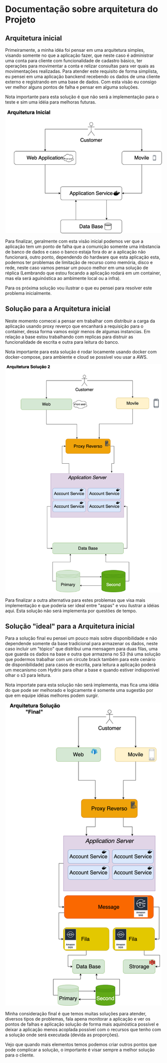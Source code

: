 # Documentação sobre arquitetura do Projeto

## Arquitetura inicial

Primeiramente, a minha idéa foi pensar em uma arquitetura simples, visando somente no que a aplicação fazer, que neste caso é administrar uma conta para cliente com funcionalidade de cadastro básico, ter operações para movimentar a conta e relizar consultas para ver quais as movimentações realizadas. Para atender este requisito de forma simplista, eu pensei em uma aplicação banckend recebendo os dados de uma cliente externo e registrando em uma base de dados. Com esta visão eu consigo ver melhor alguns pontos de falha e pensar em alguma soluções.

Nota importante para esta solução é que não será a implementação para o teste e sim uma idéia para melhoras futuras.

![Arq1](https://github.com/ander-f-silva/bank-account-service/blob/develop/document/image/start_architecture.png)

Para finalizar, geralmente com esta visão inicial podemos ver que a aplicação tem um ponto de falha que a comunição somente uma inbstancia de banco de dados e caso o banco estaja fora do ar a aplicação não funcionará, outro ponto, dependendo do hardware que esta aplicação esta, podemos ter problemas de limitação de recurso como memória, disco e rede, neste caso vamos pensar um pouco melhor em uma solução de réplica (Lembrando que estou focando a aplicação rodará em um container, mas ela será aguinóstica ao ambimente local ou a infra). 

Para os próxima solução vou ilustrar o que eu pensei para resolver este problema inicialmente. 


## Solução para a Arquitetura inicial

Neste momento comecei a pensar em trabalhar com distribuir a carga da aplicação usando proxy reverço que encanhará a requisição para o container, dessa forma vamos exigir menos de algumas instancias. Em relação a base estou trabalhando com replicas para distruir as funcionalidade de escrita e outra para leitura do banco.

Nota importante para esta solução é rodar locamente usando docker com docker-compose, para ambiente e cloud se possível vou usar a AWS.

![Arq2](https://github.com/ander-f-silva/bank-account-service/blob/develop/document/image/second_architecture.png)

Para finalizar a outra alternativa para estes problemas que visa mais implementação e que poderia ser ideal entre "aspas" e vou ilustrar a idéias aqui. Esta solução não será implementa por questões de tempo.

## Solução "ideal" para a Arquitetura inicial

Para a solução final eu pensei um pouco mais sobre disponibilidade e não dependende somente da base tradicional para armazenar os dados, neste caso incluir um "tópico" que distribui uma mensagem para duas filas, uma que guarda os dados na base e outra que armazena no S3 (há uma solução que podermos trabalhar com um circute brack também para este cenário de disponibilidade) para casos de escrita, para leitura a aplicação poderá um mecanismo com Hydrix para olhar a base e quando estiver indisponivel olhar o s3 para leitura.

Nota importate para esta solução não será implementa, mas fica uma idéia do que pode ser melhorado e logicamente é somente uma sugestão por que em equipe idéias melhores podem surgir.

![Arq3](https://github.com/ander-f-silva/bank-account-service/blob/develop/document/image/final_architecture.png)

Minha consideração final é que temos muitas soluções para atender, diversos tipos de problemas, fala apena monitorar a aplicação e ver os pontos de falhas e aplicação solução de forma mais aquinóstica possível e deixar a aplicação menos acoplada possível com o recursos que tenho com a solução onde será executada (devida as proporções).

Vejo que quando mais elementos temos podemos criar outros pontos que pode complicar a solução, o importante é visar sempre a melhor solução para o cliente.
